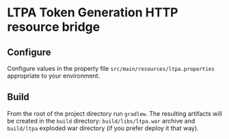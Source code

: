 # LTPA Token Generation HTTP resource bridge
	
Configure
--------
Configure values in the property file `src/main/resources/ltpa.properties` appropriate to your environment.

Build
-----
From the root of the project directory run `gradlew`. The resulting artifacts will be created in the `build` directory: `build/libs/ltpa.war` archive and `build/ltpa` exploded war directory (if you prefer deploy it that way).
